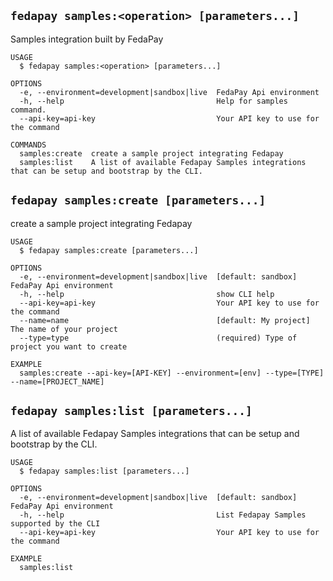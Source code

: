 ## `fedapay samples:<operation> [parameters...]`

Samples integration built by FedaPay

```
USAGE
  $ fedapay samples:<operation> [parameters...]

OPTIONS
  -e, --environment=development|sandbox|live  FedaPay Api environment
  -h, --help                                  Help for samples command.
  --api-key=api-key                           Your API key to use for the command

COMMANDS
  samples:create  create a sample project integrating Fedapay
  samples:list    A list of available Fedapay Samples integrations that can be setup and bootstrap by the CLI.
```

## `fedapay samples:create [parameters...]`

create a sample project integrating Fedapay

```
USAGE
  $ fedapay samples:create [parameters...]

OPTIONS
  -e, --environment=development|sandbox|live  [default: sandbox] FedaPay Api environment
  -h, --help                                  show CLI help
  --api-key=api-key                           Your API key to use for the command
  --name=name                                 [default: My project] The name of your project
  --type=type                                 (required) Type of project you want to create

EXAMPLE
  samples:create --api-key=[API-KEY] --environment=[env] --type=[TYPE] --name=[PROJECT_NAME]
```

## `fedapay samples:list [parameters...]`

A list of available Fedapay Samples integrations that can be setup and bootstrap by the CLI.

```
USAGE
  $ fedapay samples:list [parameters...]

OPTIONS
  -e, --environment=development|sandbox|live  [default: sandbox] FedaPay Api environment
  -h, --help                                  List Fedapay Samples supported by the CLI
  --api-key=api-key                           Your API key to use for the command

EXAMPLE
  samples:list
```
